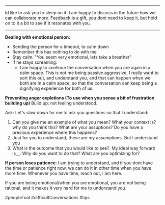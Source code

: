 

---- 

Id like to ask you to sleep on it. I am happy to discuss in the future how we can collaborate more. Feedback is a gift, you dont need to keep it, but hold on to it a bit to see if it resonates with you.

----
**Dealing with emotional person:**
- Sending the person for a timeout, to calm down
- Remember this has nothing to do with me
- Stay calm. "You seem very emotional, lets take a breather"
- If he stays screaming:
	- I am happy to continue the conversation when you are again in a calm space. This is not me being passive aggressive, I really want to sort this out, and understand you, and that can happen when we both are in a calm space, so that the conversation can keep being a dignifying experience for both of us.

**Preventing anger explotions (To use when you sense a bit of frustration building up)**
Build up: not feeling understood.

Ask: 
Let's slow down for me to ask you questions so that I understand:
1. Can you give me an example of what you mean? What your context is? why do you think this? What are your assuptions? Do you have a previous experience where this happens?
2. Just for you to understand, these are my assumptions. But I understand you
3. What is the outcome that you would like to see?. My ideal way forward is__. Why do you want to do that? What are you optimizing for?

**If person loses patience:** 
I am trying to understand, and if you dont have the time or patience right now, we can do it in other time when you have more time. Whenever you have time, reach out, I am here.


If you are being emotional/when you are emotional, you are not being rational, and It makes it very hard for me to understand you.



#peopleTool #difficultConversations #tips
